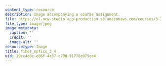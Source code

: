 ```yaml
---
content_type: resource
description: Image accompanying a course assignment.
file: https://ol-ocw-studio-app-production.s3.amazonaws.com/courses/3-22-mechanical-behavior-of-materials-spring-2008/29cc4e8ce86f4e37c78d91778c075ce4_fiber_optics_3_4.jpg
file_type: image/jpeg
image_metadata:
  caption: ''
  credit: ''
  image-alt: ''
resourcetype: Image
title: fiber_optics_3_4
uid: 29cc4e8c-e86f-4e37-c78d-91778c075ce4
---
```

